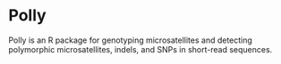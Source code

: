 # Polly
Polly is an R package for genotyping microsatellites and detecting polymorphic microsatellites, indels, and SNPs in short-read sequences.
